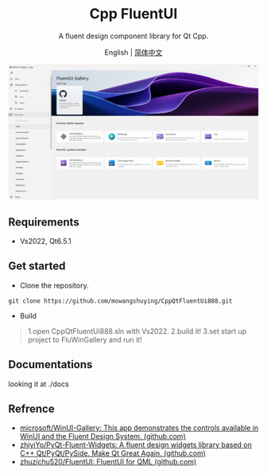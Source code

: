 <h1 align="center">
  Cpp FluentUI 
</h1>

<p align="center">
  A fluent design component library for Qt Cpp.
</p>

<p align="center">
English | <a href="README_zh_CN.md">简体中文</a>
</p>

<div align=center>
  <img src="docs/gallery.png">
</div>


## Requirements

+ Vs2022, Qt6.5.1

## Get started

+ Clone the repository.

```SHELL
git clone https://github.com/mowangshuying/CppQtFluentUi888.git
```

+ Build

>1.open CppQtFluentUi888.sln with Vs2022.
>2.build it!
>3.set start up project to FluWinGallery and run it!

##  Documentations

looking it at ./docs

## Refrence

+ [microsoft/WinUI-Gallery: This app demonstrates the controls available in WinUI and the Fluent Design System. (github.com)](https://github.com/microsoft/WinUI-Gallery)
+ [zhiyiYo/PyQt-Fluent-Widgets: A fluent design widgets library based on C++ Qt/PyQt/PySide. Make Qt Great Again. (github.com)](https://github.com/zhiyiYo/PyQt-Fluent-Widgets)
+ [zhuzichu520/FluentUI: FluentUI for QML (github.com)](https://github.com/zhuzichu520/FluentUI)
